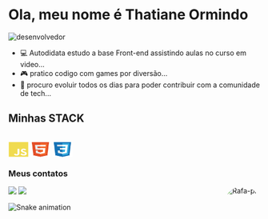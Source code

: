 # Ola, meu nome é Thatiane Ormindo 
![desenvolvedor](https://res.cloudinary.com/practicaldev/image/fetch/s--YbKj6uRx--/c_limit%2Cf_auto%2Cfl_progressive%2Cq_auto%2Cw_880/https://thepracticaldev.s3.amazonaws.com/i/v4659zugeywweiog60dr.jpg)

 - 💻 Autodidata estudo a base Front-end assistindo aulas no curso em video... 
 - 🎮 pratico codigo com games por diversão...  
 - 💚 procuro evoluir todos os dias para poder contribuir com a comunidade de tech... 
 
## Minhas STACK
   <div style="display: inline_block"><br>
<img align="center" alt="Thati-Js" height="30" width="40" src="https://raw.githubusercontent.com/devicons/devicon/master/icons/javascript/javascript-plain.svg">
<img align="center" alt="Thati-HTML" height="30" width="40" src="https://raw.githubusercontent.com/devicons/devicon/master/icons/html5/html5-original.svg">
<img align="center" alt="Thati-CSS" height="30" width="40" src="https://raw.githubusercontent.com/devicons/devicon/master/icons/css3/css3-original.svg">
 
### Meus contatos
 <a href = "mailto:thatianeormindo@gmail.com"><img src="https://img.shields.io/badge/-Gmail-%23333?style=for-the-badge&logo=gmail&logoColor=white" target="_blank"></a> <a href="https://www.linkedin.com/in/thatianeormindo/" target="_blank"><img src="https://img.shields.io/badge/-LinkedIn-%230077B5?style=for-the-badge&logo=linkedin&logoColor=white" target="_blank"></a>
<img align="right" alt="Rafa-pic" height="150" style="border-radius:50px;" src="https://share-cdn.picrew.me/shareImg/org/202203/338224_uZmajvLt.png">
</div>
  

  
![Snake animation](https://github.com/thatianeormindo/thatianeormindo/blob/output/github-contribution-grid-snake.svg)
